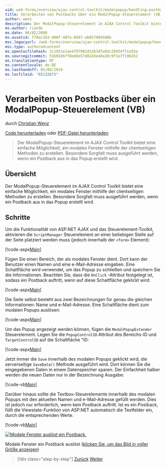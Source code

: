 ```yaml
---
uid: web-forms/overview/ajax-control-toolkit/modalpopup/handling-postbacks-from-a-modalpopup-vb
title: Verarbeiten von Postbacks über ein ModalPopup-Steuerelement (VB) | Microsoft-Dokumentation
author: wenz
description: Der ModalPopup-Steuerelement im AJAX Control Toolkit bietet eine einfache Möglichkeit, ein modales Fenster mithilfe der clientseitigen Methoden zu erstellen. Besondere Sorgfalt muss ausgeführt werden, wenn ein pos...
ms.author: riande
ms.date: 06/02/2008
ms.assetid: f70ac2b3-900f-40fa-858f-ab057904506b
msc.legacyurl: /web-forms/overview/ajax-control-toolkit/modalpopup/handling-postbacks-from-a-modalpopup-vb
msc.type: authoredcontent
ms.openlocfilehash: 3c1951e1ae4f97982d1263dfa9dc29454f7ce55a
ms.sourcegitcommit: 51b01b6ff8edde57d8243e4da28c9f1e7f1962b2
ms.translationtype: MT
ms.contentlocale: de-DE
ms.lasthandoff: 05/06/2019
ms.locfileid: "65132673"
---
```

# <a name="handling-postbacks-from-a-modalpopup-vb"></a>Verarbeiten von Postbacks über ein ModalPopup-Steuerelement (VB)

durch [Christian Wenz](https://github.com/wenz)

[Code herunterladen](http://download.microsoft.com/download/2/4/0/24052038-f942-4336-905b-b60ae56f0dd5/ModalPopup3.vb.zip) oder [PDF-Datei herunterladen](http://download.microsoft.com/download/b/6/a/b6ae89ee-df69-4c87-9bfb-ad1eb2b23373/modalpopup3VB.pdf)

> Der ModalPopup-Steuerelement im AJAX Control Toolkit bietet eine einfache Möglichkeit, ein modales Fenster mithilfe der clientseitigen Methoden zu erstellen. Besondere Sorgfalt muss ausgeführt werden, wenn ein Postback aus in das Popup erstellt wird.

## <a name="overview"></a>Übersicht

Der ModalPopup-Steuerelement im AJAX Control Toolkit bietet eine einfache Möglichkeit, ein modales Fenster mithilfe der clientseitigen Methoden zu erstellen. Besondere Sorgfalt muss ausgeführt werden, wenn ein Postback aus in das Popup erstellt wird.

## <a name="steps"></a>Schritte

Um die Funktionalität von ASP.NET AJAX und das Steuerelement-Toolkit, aktivieren die `ScriptManager` Steuerelement an einer beliebigen Stelle auf der Seite platziert werden muss (jedoch innerhalb der `<form>` Element):

[!code-aspx[Main](handling-postbacks-from-a-modalpopup-vb/samples/sample1.aspx)]

Fügen Sie einen Bereich, der als modales Fenster dient. Dort kann der Benutzer einen Namen und eine e-Mail-Adresse eingeben. Eine Schaltfläche wird verwendet, um das Popup zu schließen und speichern Sie die Informationen. Beachten Sie, dass die `OnClick` -Attribut festgelegt ist, sodass ein Postback auftritt, wenn auf diese Schaltfläche geklickt wird:

[!code-aspx[Main](handling-postbacks-from-a-modalpopup-vb/samples/sample2.aspx)]

Die Seite selbst besteht aus zwei Bezeichnungen für genau die gleichen Informationen: Name und e-Mail-Adresse. Eine Schaltfläche dient zum modalen Popups auslösen:

[!code-aspx[Main](handling-postbacks-from-a-modalpopup-vb/samples/sample3.aspx)]

Um das Popup angezeigt werden können, fügen die `ModalPopupExtender` Steuerelement. Legen Sie die `PopupControlID` Attribut des Bereichs-ID und `TargetControlID` auf die Schaltfläche "ID:

[!code-aspx[Main](handling-postbacks-from-a-modalpopup-vb/samples/sample4.aspx)]

Jetzt immer die `Save` innerhalb des modalen Popups geklickt wird, die serverseitige `SaveData()` Methode ausgeführt wird. Dort können Sie die eingegebenen Daten in einem Datenspeicher sparen. Der Einfachheit halber werden die neuen Daten nur in der Bezeichnung Ausgabe:

[!code-vb[Main](handling-postbacks-from-a-modalpopup-vb/samples/sample5.vb)]

Darüber hinaus sollte die Textbox-Steuerelemente innerhalb des modalen Popups mit den aktuellen Namen und e-Mail-Adresse gefüllt werden. Dies ist jedoch nur erforderlich, wenn kein Postback auftritt. Ist es ein Postback, füllt die Viewstate-Funktion von ASP.NET automatisch die Textfelder ein, durch die entsprechenden Werte.

[!code-vb[Main](handling-postbacks-from-a-modalpopup-vb/samples/sample6.vb)]

[![Modale Fenster auslöst ein Postback.](handling-postbacks-from-a-modalpopup-vb/_static/image2.png)](handling-postbacks-from-a-modalpopup-vb/_static/image1.png)

Modale Fenster ein Postback auslöst ([klicken Sie, um das Bild in voller Größe anzeigen](handling-postbacks-from-a-modalpopup-vb/_static/image3.png))

> [!div class="step-by-step"]
> [Zurück](using-modalpopup-with-a-repeater-control-vb.md)
> [Weiter](positioning-a-modalpopup-vb.md)
